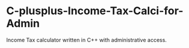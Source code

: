 # C-plusplus-Income-Tax-Calci-for-Admin
 Income Tax calculator written in C++ with administrative access.
